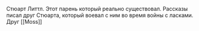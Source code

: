 Стюарт Литтл. Этот парень который реально существовал. Рассказы писал друг Стюарта, который воевал с ним во время войны с ласками.
Друг [[Moss]]